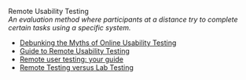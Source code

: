 Remote Usability Testing  
_An evaluation method where participants at a distance try to complete certain tasks using a specific system._

*   [Debunking the Myths of Online Usability Testing](http://johnnyholland.org/2010/04/09/debunking-the-myths-of-online-usability-testing/)  
*   [Guide to Remote Usability Testing](http://www.ok-cancel.com/archives/article/2006/07/guide-to-remote-usability-testing.html)  
*   [Remote user testing: your guide](https://www.justinmind.com/blog/remote-user-testing/)  
*   [Remote Testing versus Lab Testing](http://boltpeters.com/blog/remote-testing-versus-lab-testing-2/)  
